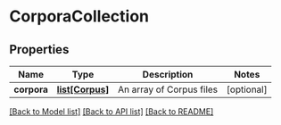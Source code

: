 # CorporaCollection

## Properties
Name | Type | Description | Notes
------------ | ------------- | ------------- | -------------
**corpora** | [**list[Corpus]**](Corpus.md) | An array of Corpus files | [optional] 

[[Back to Model list]](../README.md#documentation-for-models) [[Back to API list]](../README.md#documentation-for-api-endpoints) [[Back to README]](../README.md)


